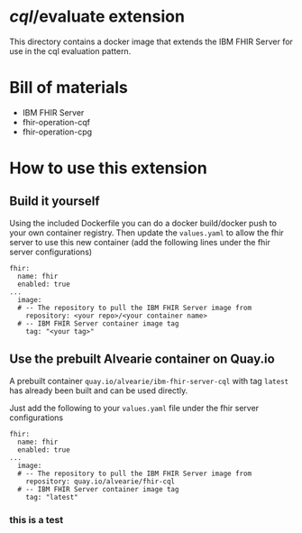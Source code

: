 # $cql/$evaluate extension

This directory contains a docker image that extends the IBM FHIR Server for use in the cql evaluation pattern.

# Bill of materials

* IBM FHIR Server
* fhir-operation-cqf
* fhir-operation-cpg

# How to use this extension

## Build it yourself

Using the included Dockerfile you can do a docker build/docker push to your own container registry.  Then update the `values.yaml` to allow the fhir server to use this new container (add the following lines under the fhir server configurations)

```
fhir:
  name: fhir
  enabled: true
...
  image:
  # -- The repository to pull the IBM FHIR Server image from
    repository: <your repo>/<your container name>
  # -- IBM FHIR Server container image tag
    tag: "<your tag>"
```

## Use the prebuilt Alvearie container on Quay.io

A prebuilt container `quay.io/alvearie/ibm-fhir-server-cql` with tag `latest` has already been built and can be used directly.

Just add the following to your `values.yaml` file under the fhir server configurations

```
fhir:
  name: fhir
  enabled: true
...
  image:
  # -- The repository to pull the IBM FHIR Server image from
    repository: quay.io/alvearie/fhir-cql
  # -- IBM FHIR Server container image tag
    tag: "latest"
```

### this is a test
